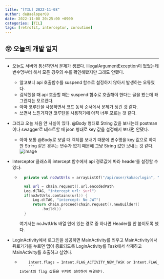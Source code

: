```yaml
---
title: "[TIL] 2022-11-08"
author: deBaeloper08
date: 2022-11-08 20:25:00 +0900
categories: [TIL]
tags: [retrofit, interceptor, coroutine]
---
```


## 😲 오늘의 개발 일지

---

- 오늘도 서버와 통신하면서 문제가 생겼다. IllegalArgumentException이 떴었는데 변수명부터 해서 모든 경우의 수를 확인해봤지만 그래도 안됐다.
  - 알고보니 api 호출함수를 suspend 함수로 설정하지 않아서 발생하는 오류였다.
  - 검색했을 때 api 호출할 때는 suspend 함수로 호출해야 한다는 글을 봤는데 왜 그런지는 모르겠다.
  - 아마 코루틴을 사용하면서 코드 동작 순서에서 문제가 생긴 것 같다.
  - 쓰면서 느낀거지만 코루틴을 사용하기에 아직 너무 모르는 것 같다.
- 그리고 오늘 처음 안 사실이 있다. @Body 형태로 String 값을 보내는데 postman이나 swagger로 테스트할 때 json 형태로 key 값을 설정해서 보내면 안됐다.
  - 아마 보통 @Body로 보낼 때 객체를 보내기 때문에 변수명을 key 값으로 하지만 String 같은 경우는 변수가 없기 때문에 그냥 String 값만 보내는 것 같다.
    ![image](https://user-images.githubusercontent.com/50603217/200550225-7cd8f7d1-9459-4413-96df-3d8f1a1e6766.png)
- Interceptor 클래스의 intercept 함수에서 api 경로값에 따라 header를 설정할 수 있다.

  - ```kotlin
      private val noJwtUrls = arrayListOf("/api/user/kakao/login", "/api/user/naver/login")

      val url = chain.request().url.encodedPath
      Log.d(TAG, "intercept url: $url")
      if(noJwtUrls.contains(url)) {
          Log.d(TAG, "intercept: No JWT")
          return chain.proceed(chain.request().newBuilder()
              .build())
      }
    ```

    여기서는 noJwtUrls 배열 안에 있는 경로 중 하나면 Header를 안 붙이도록 했다.

- LoginActivity에서 로그인을 성공하면 MainActivity를 띄우고 MainActivity에서 뒤로가기를 누르면 앱이 종료되도록 LoginActivity를 Task에서 삭제하고 MainActivity를 호출하고 싶었다.
  - ````kotlin
        intent.flags = Intent.FLAG_ACTIVITY_NEW_TASK or Intent.FLAG_ACTIVITY_CLEAR_TASK or Intent.FLAG_ACTIVITY_CLEAR_TOP
        ```
    Intent의 flag 값들을 위처럼 설정하여 해결했다.
    ````
